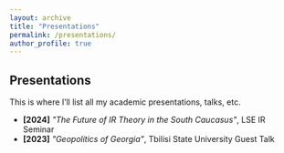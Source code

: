 ```yaml
---
layout: archive
title: "Presentations"
permalink: /presentations/
author_profile: true
---
```


## Presentations

This is where I’ll list all my academic presentations, talks, etc.

<!-- You can format entries like this -->
- **[2024]** *"The Future of IR Theory in the South Caucasus"*, LSE IR Seminar
- **[2023]** *"Geopolitics of Georgia"*, Tbilisi State University Guest Talk

